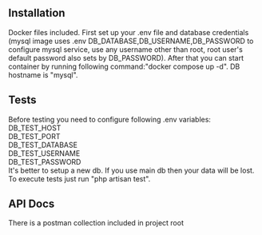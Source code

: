 
## Installation
Docker files included.
First set up your .env file and database credentials (mysql image uses .env DB_DATABASE,DB_USERNAME,DB_PASSWORD to configure mysql service, use any username other than root, root user's default password also sets by DB_PASSWORD).
After that you can start container by running following command:"docker compose up -d".
DB hostname is "mysql".

## Tests
Before testing you need to configure following .env variables:<br>
DB_TEST_HOST<br>
DB_TEST_PORT<br>
DB_TEST_DATABASE<br>
DB_TEST_USERNAME<br>
DB_TEST_PASSWORD<br>
It's better to setup a new db. If you use main db then your data will be lost.<br> 
To execute tests just run "php artisan test".

## API Docs
There is a postman collection included in project root
